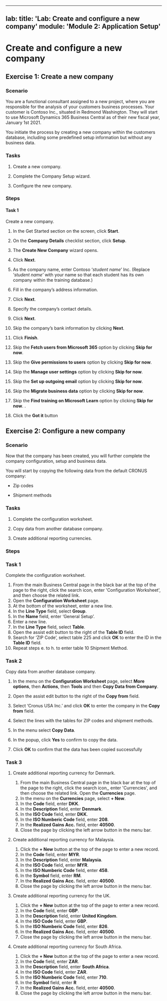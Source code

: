 
---
lab:
    title: 'Lab: Create and configure a new company'
    module: 'Module 2: Application Setup'
---

# Create and configure a new company

## Exercise 1: Create a new company

### Scenario

You are a functional consultant assigned to a new project, where you are
responsible for the analysis of your customers business processes. Your customer
is Contoso Inc., situated in Redmond Washington. They will start to use
Microsoft Dynamics 365 Business Central as of their new fiscal year, January 1st
2021.

You initiate the process by creating a new company within the customers
database, including some predefined setup information but without any business
data.

### Tasks

1.  Create a new company.

2.  Complete the Company Setup wizard.

3.  Configure the new company.

### Steps

#### Task 1

Create a new company.

1. In the Get Started section on the screen, click **Start**.

3.  On the **Company Details** checklist section, click **Setup**.

3.  The **Create New Company** wizard opens.

   3.  Click **Next**.

   4.  As the company name, enter Contoso ‘*student name*’ Inc. (Replace
        ‘*student name’* with your name so that each student has its own company
        within the training database.)
    
   5. Fill in the company’s address information.

   6.  Click **Next**.
   
   9.  Specify the company’s contact details.

   10. Click **Next**.

 13. Skip the company’s bank information by clicking **Next**.
  
     
   8.  Click **Finish**.

   7.  Skip the **Fetch users from Microsoft 365** option by clicking **Skip for now**.
   
   9.  Skip the **Give permissions to users** option by clicking **Skip for now**.
    
   11.   Skip the **Manage user settings** option by clicking **Skip for now**.
    
   13.   Skip the **Set up outgoing email** option by clicking **Skip for now**.
     
   15.  Skip the **Migrate business data** option by clicking **Skip for now**.
    
   17.   Skip the **Find training on Microsoft Learn** option by clicking **Skip for now**.
  .  
   19.  Click the **Got it** button


## Exercise 2: Configure a new company

### Scenario

Now that the company has been created, you will further complete the company
configuration, setup and business data.

You will start by copying the following data from the default CRONUS company:

-   Zip codes

-   Shipment methods

### Tasks

1.  Complete the configuration worksheet.

2.  Copy data from another database company.

3.  Create additional reporting currencies.

### Steps

### Task 1 

Complete the configuration worksheet.

  1.  From the main Business Central page in the black bar at the top of the page to the right, click the search icon, enter 'Configuration Worksheet', and then choose the related link.
  2.  Open the **Configuration Worksheet** page.
  3.  At the bottom of the worksheet, enter a new line.
  4.  In the **Line Type** field, select **Group**.
  5.  In the **Name** field, enter ‘General Setup’.
  6.  Enter a new line.
  7.  In the **Line Type** field, select **Table**.
  8.  Open the assist edit button to the right of the **Table ID** field.
  9.  Search for ‘ZIP Code’, select table 225 and click **OK** to enter the ID
        in the **Table ID** field.
  9.  Repeat steps e. to h. to enter table 10 Shipment Method.

### Task 2

Copy data from another database company.

   1.  In the menu on the **Configuration Worksheet** page, select **More options**, then **Actions**,
        then **Tools** and then **Copy Data from Company**.

   2.  Open the assist edit button to the right of the **Copy from** field.

   3.  Select ‘Cronus USA Inc.’ and click **OK** to enter the company in the
        **Copy from** field.

   4.  Select the lines with the tables for ZIP codes and shipment methods.

   5.  In the menu select **Copy Data**.

6. In the popup, click **Yes** to confirm to copy the data.

8. Click **OK** to confirm that the data has been copied successfully


### Task 3

1. Create additional reporting currency for Denmark.

   1.  From the main Business Central page in the black bar at the top of the page to the right, click the search icon,, enter 'Currencies', and then choose the related link. Open the **Currencies** page.
   2.  In the menu on the **Currencies** page, select **+ New**.
   3.  In the **Code** field, enter **DKK**.
   4.  In the **Description** field, enter **Denmark**.
   5.  In the **ISO Code** field, enter **DKK**.
   6.  In the **ISO Numberic Code** field, enter **208**.
   7.  In the **Realized Gains Acc.** field, enter **40500**.
   8.  Close the page by clicking the left arrow button in the menu bar.

2. Create additional reporting currency for Malaysia.

    1.  Click the **+ New** button at the top of the page to enter a new record.
    3.  In the **Code** field, enter **MYR**.
    4.  In the **Description** field, enter **Malaysia**.
    5.  In the **ISO Code** field, enter **MYR**.
    6.  In the **ISO Numberic Code** field, enter **458**.
    7.  In the **Symbol** field, enter **RM**.
    8.  In the **Realized Gains Acc.** field, enter **40500**.
    9.  Close the page by clicking the left arrow button in the menu bar.

 
3. Create additional reporting currency for the UK.

   1.  Click the **+ New** button at the top of the page to enter a new record.
   3.  In the **Code** field, enter **GBP**.
   4.  In the **Description** field, enter **United Kingdom**.
   5.  In the **ISO Code** field, enter **GBP**.
   6.  In the **ISO Numberic Code** field, enter **826**.
   7.  In the **Realized Gains Acc.** field, enter **40500**.
   8.  Close the page by clicking the left arrow button in the menu bar.


4. Create additional reporting currency for South Africa.

   1.  Click the **+ New** button at the top of the page to enter a new record.
   3.  In the **Code** field, enter **ZAR**.
   4.  In the **Description** field, enter **South Africa**.
   5.  In the **ISO Code** field, enter **ZAR**.
   6.  In the **ISO Numberic Code** field, enter **710**.
   7.  In the **Symbol** field, enter **R**
   8.  In the **Realized Gains Acc.** field, enter **40500**.
   9.  Close the page by clicking the left arrow button in the menu bar.


